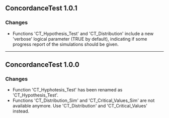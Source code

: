 ## ConcordanceTest 1.0.1

### Changes

- Functions 'CT_Hypothesis_Test' and 'CT_Distribution' include a new 'verbose' logical parameter (TRUE by default), indicating if some progress report of the simulations should be given.

---


## ConcordanceTest 1.0.0

### Changes

- Function 'CT_Hyphotesis_Test' has been renamed as 'CT_Hypothesis_Test'.
- Functions 'CT_Distribution_Sim' and 'CT_Critical_Values_Sim' are not available anymore. Use 'CT_Distribution' and 'CT_Critical_Values' instead.




